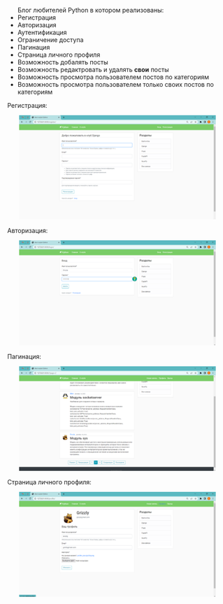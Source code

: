 <div>
    <ul>Блог любителей Python в котором реализованы:
        <li>Регистрация</li>
        <li>Авторизация</li>
        <li>Аутентификация</li>
        <li>Ограничение доступа</li>
        <li>Пагинация</li>
        <li>Страница личного профиля</li>
        <li>Возможность добалять посты</li>
        <li>Возможность редактровать и удалять <b>свои</b> посты</li>
        <li>Возможность просмотра пользователем постов по категориям</li>
        <li>Возможность просмотра пользователем только своих постов по категориям</li>
    </ul>
</div>

Регистрация:
<p align="center">
  <img src="https://github.com/zorokonStepan/BlogSite_Django/raw/main/img_git/reg.png" width="450" title="reg">
</p>

Авторизация:
<p align="center">
  <img src="https://github.com/zorokonStepan/BlogSite_Django/raw/main/img_git/in.png" width="450" title="in">
</p>

Пагинация:
<p align="center">
  <img src="https://github.com/zorokonStepan/BlogSite_Django/raw/main/img_git/pagination.png" width="450" title="pagination">
</p>

Страница личного профиля:
<p align="center">
  <img src="https://github.com/zorokonStepan/BlogSite_Django/raw/main/img_git/profile.png" width="450" title="profile">
</p>